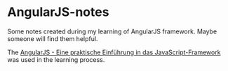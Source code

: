 # AngularJS-notes
Some notes created during my learning of AngularJS framework. Maybe someone will find them helpful.

The [AngularJS - Eine praktische Einführung in das JavaScript-Framework](http://www.angularjs-buch.de/) was used in the learning process.
